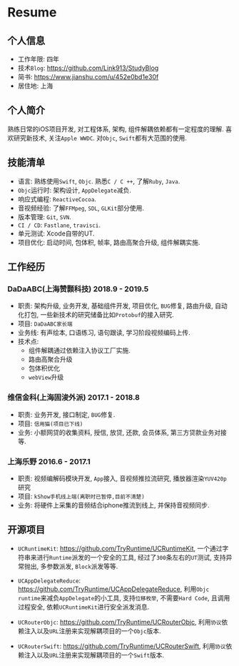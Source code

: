 # Resume

## 个人信息

- 工作年限: 四年
- 技术`Blog`: https://github.com/Link913/StudyBlog
- 简书: https://www.jianshu.com/u/452e0bd1e30f
- 居住地: 上海

## 个人简介

熟练日常的iOS项目开发, 对工程体系, 架构, 组件解耦依赖都有一定程度的理解. 喜欢研究新技术, 关注`Apple WWDC`. 对`Objc`, `Swift`都有大范围的使用.

## 技能清单

- 语言: 熟练使用`Swift`, `Objc`. 熟悉`C / C ++`, 了解`Ruby`, `Java`.
- `Objc`运行时: 架构设计, `AppDelegate`减负.
- 响应式编程: `ReactiveCocoa`.
- 音视频经验: 了解`FFMpeg`, `SDL`, `GLKit`部分使用.
- 版本管理: `Git`, `SVN`.
- `CI / CD`: `Fastlane`, `travisci`.
- 单元测试: Xcode自带的UT.
- 项目优化: 启动时间, 包体积, 帧率, 路由高聚合升级, 组件解耦实施.

## 工作经历

### DaDaABC(上海赞颢科技) 2018.9 - 2019.5

- 职责: 架构升级, 业务开发, 基础组件开发, 项目优化, `BUG`修复, 路由升级, 自动化打包, 一些新技术的研究储备比如`Protobuf`的接入研究.
- 项目: `DaDaABC家长端`
- 业务线: 有声绘本, 口语练习, 语句跟读, 学习阶段视频编码上传.
- 技术点: 
	- 组件解耦通过依赖注入协议工厂实施.
	- 路由高聚合升级
	- 包体积优化
	- `webView`升级

### 维信金科(上海固浚外派) 2017.1 - 2018.8

- 职责: 业务开发, 接口制定, `BUG`修复.
- 项目: `信用猫(项目已下线)`
- 业务: 小额网贷的收集资料, 授信, 放贷, 还款, 会员体系, 第三方贷款业务对接等.

### 上海乐野 2016.6 - 2017.1

- 职责: 视频编解码模块开发, `App`接入, 音视频推拉流研究, 播放器渲染`YUV420p`研究
- 项目: `kShow手机线上端(离职时已暂停,目前不清楚)`
- 业务: 将硬件上采集的音频结合iphone推流到线上, 并保持音视频同步.

## 开源项目

- `UCRuntimeKit`: https://github.com/TryRuntime/UCRuntimeKit, 一个通过字符串来进行`Runtime`派发的一个安全的工具, 经过了`300`条左右的`UT`测试, 支持异常抛出, 多参数派发, `Block`派发等等.

- `UCAppDelegateReduce`: https://github.com/TryRuntime/UCAppDelegateReduce, 利用`Objc runtime`来减负`AppDelegate`的小工具, 支持`位移枚举`, 不需要`Hard Code`, 且调用过程安全, 依赖`UCRuntimeKit`进行安全派发消息.

- `UCRouterObjc`: https://github.com/TryRuntime/UCRouterObjc, 利用`协议`依赖注入以及`URL`注册来实现解耦项目的一个`Objc`版本.

- `UCRouterSwift`: https://github.com/TryRuntime/UCRouterSwift, 利用`协议`依赖注入以及`URL`注册来实现解耦项目的一个`Swift`版本.